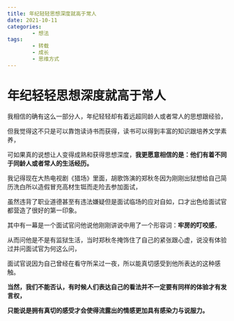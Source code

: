 ```yaml
---
title: 年纪轻轻思想深度就高于常人
date: 2021-10-11
categories:
        - 想法
tags:
        - 转载
        - 成长
        - 思维方式
---
```


# 年纪轻轻思想深度就高于常人

我相信的确有这么一部分人，年纪轻轻却有着远超同龄人或者常人的思想跟经验，

但我觉得这不只是可以靠饱读诗书而获得，读书可以得到丰富的知识跟培养文学素养，

可如果真的说想让人变得成熟和获得思想深度，**我更愿意相信的是：他们有着不同于同龄人或者常人的生活经历。**

我记得现在大热电视剧《猎场》里面，胡歌饰演的郑秋冬因为刚刚出狱想给自己简历洗白所以造假冒充高材生铤而走险去参加面试，

虽然违背了职业道德甚至有违法嫌疑但是面试临场的应对自如，口才出色给面试官都营造了很好的第一印象。

其中有一幕是一个面试官问他说他刚刚讲说中用了一个形容词：**牢房的叮咬感**，

从而问他是不是有监狱生活，当时郑秋冬掩饰住了自己的紧张跟心虚，说没有体验过并问面试官为何这么问，

面试官说因为自己曾经在看守所呆过一夜，所以能真切感受到他所表达的这种感触。

**当然，我们不能否认，有时候人们表达自己的看法并不一定要有同样的体验才有发言权，**

**只能说是拥有真切的感受才会使得流露出的情感更加具有感染力与说服力。**
